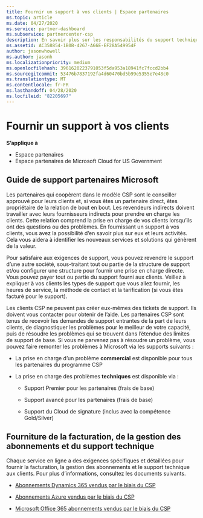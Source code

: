 ```yaml
---
title: Fournir un support à vos clients | Espace partenaires
ms.topic: article
ms.date: 04/27/2020
ms.service: partner-dashboard
ms.subservice: partnercenter-csp
description: En savoir plus sur les responsabilités du support technique des partenaires dans le programme CSP.
ms.assetid: AC358854-1B0B-4267-A66E-EF28A549954F
author: jasonwhowell
ms.author: jasonh
ms.localizationpriority: medium
ms.openlocfilehash: 3961620223791053f5da953a18941fc7fccd2bb4
ms.sourcegitcommit: 53476b7837192fa4d60470bd5b99e5355e7e48c0
ms.translationtype: MT
ms.contentlocale: fr-FR
ms.lasthandoff: 04/28/2020
ms.locfileid: "82205697"
---
```

# <a name="providing-support-to-your-customers"></a>Fournir un support à vos clients

**S’applique à**

-  Espace partenaires
-  Espace partenaires de Microsoft Cloud for US Government


## <a name="microsoft-partner-support-guidance"></a>Guide de support partenaires Microsoft

Les partenaires qui coopèrent dans le modèle CSP sont le conseiller approuvé pour leurs clients et, si vous êtes un partenaire direct, êtes propriétaire de la relation de bout en bout. Les revendeurs indirects doivent travailler avec leurs fournisseurs indirects pour prendre en charge les clients. Cette relation comprend la prise en charge de vos clients lorsqu’ils ont des questions ou des problèmes. En fournissant un support à vos clients, vous avez la possibilité d’en savoir plus sur eux et leurs activités. Cela vous aidera à identifier les nouveaux services et solutions qui génèrent de la valeur.

Pour satisfaire aux exigences de support, vous pouvez revendre le support d’une autre société, sous-traitant tout ou partie de la structure de support et/ou configurer une structure pour fournir une prise en charge directe. Vous pouvez payer tout ou partie du support fourni aux clients. Veillez à expliquer à vos clients les types de support que vous allez fournir, les heures de service, la méthode de contact et la tarification (si vous êtes facturé pour le support).

Les clients CSP ne peuvent pas créer eux-mêmes des tickets de support. Ils doivent vous contacter pour obtenir de l’aide. Les partenaires CSP sont tenus de recevoir les demandes de support entrantes de la part de leurs clients, de diagnostiquer les problèmes pour le meilleur de votre capacité, puis de résoudre les problèmes qui se trouvent dans l’étendue des limites de support de base. Si vous ne parvenez pas à résoudre un problème, vous pouvez faire remonter les problèmes à Microsoft via les supports suivants :

- La prise en charge d’un problème **commercial** est disponible pour tous les partenaires du programme CSP

- La prise en charge des problèmes **techniques** est disponible via :

    - Support Premier pour les partenaires (frais de base)

    - Support avancé pour les partenaires (frais de base)

    - Support du Cloud de signature (inclus avec la compétence Gold/Silver)

## <a name="providing-billing-subscription-management-and-technical-support"></a>Fourniture de la facturation, de la gestion des abonnements et du support technique 

Chaque service en ligne a des exigences spécifiques et détaillées pour fournir la facturation, la gestion des abonnements et le support technique aux clients. Pour plus d’informations, consultez les documents suivants.

- [Abonnements Dynamics 365 vendus par le biais du CSP](https://www.microsoftpartnercommunity.com/t5/CSP/Microsoft-Partner-Support-Guidance/m-p/5262#M30)

- [Abonnements Azure vendus par le biais du CSP](https://www.microsoftpartnercommunity.com/t5/CSP/Microsoft-Partner-Support-Guidance/m-p/5263#M31)

- [Microsoft Office 365 abonnements vendus par le biais du CSP](https://www.microsoftpartnercommunity.com/t5/CSP/Microsoft-Partner-Support-Guidance/m-p/5264#M32)



 

 



